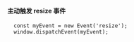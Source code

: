 #### 主动触发 resize 事件

```
  const myEvent = new Event('resize');
  window.dispatchEvent(myEvent);
```
